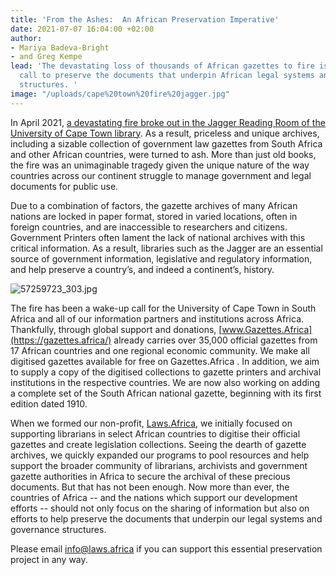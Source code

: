 ```yaml
---
title: 'From the Ashes:  An African Preservation Imperative'
date: 2021-07-07 16:04:00 +02:00
author:
- Mariya Badeva-Bright
- and Greg Kempe
lead: 'The devastating loss of thousands of African gazettes to fire is an urgent
  call to preserve the documents that underpin African legal systems and governance
  structures. '
image: "/uploads/cape%20town%20fire%20jagger.jpg"
---
```


In April 2021, [a devastating fire broke out in the Jagger Reading Room of the University of Cape Town library](https://www.news.uct.ac.za/article/-2021-04-23-ucts-historic-jagger-reading-room-lost-to-fire). As a result, priceless and unique archives, including a sizable collection of government law gazettes from South Africa and other African countries, were turned to ash. More than just old books, the fire was an unimaginable tragedy given the unique nature of the way countries across our continent struggle to manage government and legal documents for public use.  

Due to a combination of factors, the gazette archives of many African nations are locked in paper format, stored in varied locations, often in foreign countries, and are inaccessible to researchers and citizens. Government Printers often lament the lack of national archives with this critical information.  As a result, libraries such as the Jagger are an essential source of government information, legislative and regulatory information, and help preserve a country’s, and indeed a continent’s, history. 

![57259723_303.jpg](/uploads/57259723_303.jpg)

The fire has been a wake-up call for the University of Cape Town in South Africa and all of our information partners and institutions across Africa. Thankfully, through global support and donations,  [www.Gazettes.Africa](https://gazettes.africa/) already carries over 35,000 official gazettes from 17 African countries and one regional economic community. We make all digitised gazettes available for free on Gazettes.Africa . In addition, we aim to supply a copy of the digitised collections to gazette printers and archival institutions in the respective countries. We are now also working on adding a complete set of the South African national gazette, beginning with its first edition dated 1910. 

When we formed our non-profit, [Laws.Africa](https://laws.africa/),  we initially focused on supporting librarians in select African countries to digitise their official gazettes and create legislation collections. Seeing the dearth of gazette archives, we quickly expanded our programs to pool resources and help support the broader community of librarians, archivists and government gazette authorities in Africa to secure the archival of these precious documents.  But that has not been enough. Now more than ever,  the countries of Africa -- and the nations which support our development efforts -- should not only focus on the sharing of information but also on efforts to help preserve the documents that underpin our legal systems and governance structures.  

Please email [info@laws.africa](mailto:info@laws.africa) if you can support this essential preservation project in any way.
